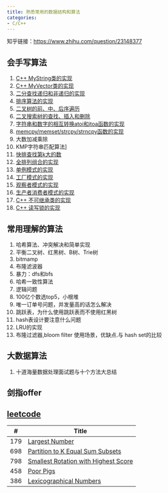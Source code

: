 ```yaml
---
title: 熟悉常用的数据结构和算法
categories: 
- C/C++
---
```



知乎链接：https://www.zhihu.com/question/23148377


## 会手写算法
1. [C++ MyString类的实现](https://github.com/wxquare/programming/blob/master/oj/datastruct-algorithm/mystring.cpp)
2. [C++ MyVector类的实现](https://github.com/wxquare/programming/blob/master/oj/datastruct-algorithm/myvector.cpp)
3. [二分查找递归和非递归的实现](https://github.com/wxquare/programming/blob/master/oj/datastruct-algorithm/binary_search.cpp)
4. [排序算法的实现](https://github.com/wxquare/programming/blob/master/oj/datastruct-algorithm/sort.cpp)
5. [二叉树的前、中、后序遍历](https://github.com/wxquare/programming/blob/master/oj/datastruct-algorithm/binary_tree.cpp)
6. [二叉搜索树的查找、插入和删除](https://github.com/wxquare/programming/blob/master/oj/datastruct-algorithm/binary_search_tree.cpp)
7. [字符串和数字的相互转换atoi和itoa函数的实现](https://github.com/wxquare/programming/blob/master/oj/datastruct-algorithm/itoa_atoi.cpp)
8. [memcpy/memset/strcpy/strncpy函数的实现](https://github.com/wxquare/programming/blob/master/oj/datastruct-algorithm/str_function.cpp)
9. 大数加减乘除
10. KMP字符串匹配算法]
11. [快排查找第k大的数](https://github.com/wxquare/programming/blob/master/oj/datastruct-algorithm/select_k.cpp)
12. [全排列组合的实现](https://www.cnblogs.com/wxquare/p/4719228.html)
13. [单例模式的实现](https://github.com/wxquare/programming/blob/master/oj/datastruct-algorithm/singleton.cpp)
14. [工厂模式的实现](https://github.com/wxquare/programming/blob/master/oj/datastruct-algorithm/factory.cpp)
15. [观察者模式的实现](https://github.com/wxquare/programming/blob/master/oj/datastruct-algorithm/observer.cpp)
16. [生产者消费者模式的实现](https://github.com/wxquare/programming/blob/master/oj/datastruct-algorithm/producer_consumer.cpp)
17. [C++ 不可继承类的实现](https://www.cnblogs.com/wxquare/p/7280025.html)
18. [C++ 读写锁的实现](https://github.com/wxquare/programming/blob/master/oj/datastruct-algorithm/read_write_locker.cpp) 


## 常用理解的算法
1. 哈希算法、冲突解决和简单实现
2. 平衡二叉树、红黑树、B树、Trie树
3. bitmamp
4. 布隆滤波器
5. 暴力：dfs和bfs
6. 哈希一致性算法
7. 逻辑问题
8. 100亿个数选top5，小根堆
9. 唯一订单号问题，并发量高的话怎么解决
10. 跳跃表，为什么使用跳跃表而不使用红黑树
11. hash表设计要注意什么问题
12. LRU的实现
13. 布隆过滤器,bloom filter 使用场景，优缺点.与 hash set的比较




## 大数据算法
1. 十道海量数据处理面试题与十个方法大总结


## 剑指offer

## [leetcode](https://leetcode.com/problemset/all/)

| # | Title |
|---| ----- | 
|179|[Largest Number](https://github.com/wxquare/programming/blob/master/oj/leetcode/leetcode179.cpp)
|698|[Partition to K Equal Sum Subsets](https://github.com/wxquare/programming/blob/master/oj/leetcode/leetcode698.cpp)
|798|[Smallest Rotation with Highest Score](https://github.com/wxquare/programming/blob/master/oj/leetcode/leetcode798.cpp)
|458|[Poor Pigs](https://github.com/wxquare/programming/blob/master/oj/leetcode/leetcode798.cpp)
|386|[Lexicographical Numbers](https://github.com/wxquare/programming/blob/master/oj/leetcode/leetcode798.cpp)





